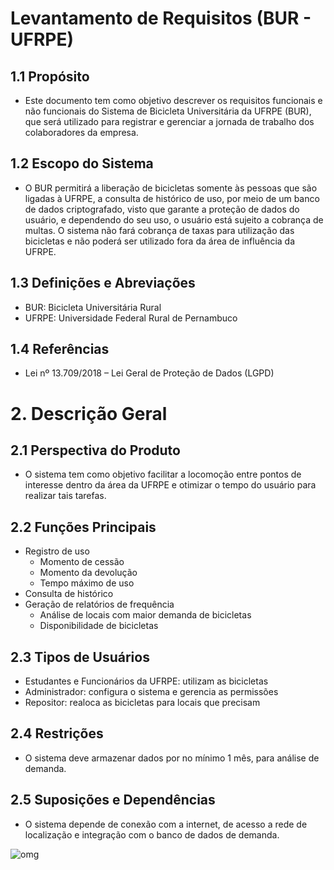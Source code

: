 # Levantamento de Requisitos (BUR - UFRPE) 
## 1.1 Propósito
- Este documento tem como objetivo descrever os requisitos funcionais e não funcionais do Sistema de Bicicleta Universitária da UFRPE (BUR), que será utilizado para registrar e gerenciar a jornada de trabalho dos colaboradores da empresa.
## 1.2 Escopo do Sistema
- O BUR permitirá a liberação de bicicletas somente às pessoas que são ligadas à UFRPE, a consulta de histórico de uso, por meio de um banco de dados criptografado, visto que garante a proteção de dados do usuário, e dependendo do seu uso, o usuário está sujeito a cobrança de multas. O sistema não fará cobrança de taxas para utilização das bicicletas e não poderá ser utilizado fora da área de influência da UFRPE.
## 1.3 Definições e Abreviações
- BUR: Bicicleta Universitária Rural
- UFRPE: Universidade Federal Rural de Pernambuco
## 1.4 Referências
- Lei nº 13.709/2018 – Lei Geral de Proteção de Dados (LGPD)
# 2. Descrição Geral
## 2.1 Perspectiva do Produto
- O sistema tem como objetivo facilitar a locomoção entre pontos de interesse dentro da área da UFRPE e otimizar o tempo do usuário para realizar tais tarefas.  
## 2.2 Funções Principais
- Registro de uso
	- Momento de cessão
   	- Momento da devolução
   	- Tempo máximo de uso
- Consulta de histórico
- Geração de relatórios de frequência
	- Análise de locais com maior demanda de bicicletas
	- Disponibilidade de bicicletas
## 2.3 Tipos de Usuários
- Estudantes e Funcionários da UFRPE: utilizam as bicicletas
- Administrador: configura o sistema e gerencia as permissões
- Repositor: realoca as bicicletas para locais que precisam
## 2.4 Restrições
- O sistema deve armazenar dados por no mínimo 1 mês, para análise de demanda.
## 2.5 Suposições e Dependências
- O sistema depende de conexão com a internet, de acesso a rede de localização e integração com o banco de dados de demanda.


![omg](https://github.com/user-attachments/assets/54622bbd-cb40-483a-843d-2b4b1046ce0f)
